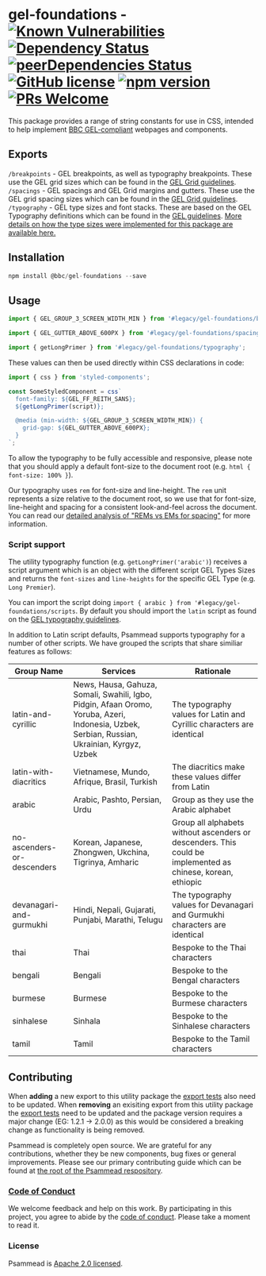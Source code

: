 # gel-foundations - [![Known Vulnerabilities](https://snyk.io/test/github/bbc/psammead/badge.svg?targetFile=packages%2Futilities%2Fgel-foundations%2Fpackage.json)](https://snyk.io/test/github/bbc/psammead?targetFile=packages%2Futilities%2Fgel-foundations%2Fpackage.json) [![Dependency Status](https://david-dm.org/bbc/psammead.svg?path=packages/utilities/gel-foundations)](https://david-dm.org/bbc/psammead?path=packages/utilities/gel-foundations) [![peerDependencies Status](https://david-dm.org/bbc/psammead/peer-status.svg?path=packages/utilities/gel-foundations)](https://david-dm.org/bbc/psammead?path=packages/utilities/gel-foundations&type=peer) [![GitHub license](https://img.shields.io/badge/license-Apache%202.0-blue.svg)](https://github.com/bbc/psammead/blob/latest/LICENSE) [![npm version](https://img.shields.io/npm/v/@bbc/gel-foundations.svg)](https://www.npmjs.com/package/@bbc/gel-foundations) [![PRs Welcome](https://img.shields.io/badge/PRs-welcome-brightgreen.svg)](https://github.com/bbc/psammead/blob/latest/CONTRIBUTING.md)

This package provides a range of string constants for use in CSS, intended to help implement [BBC GEL-compliant](https://www.bbc.co.uk/gel/articles/what-is-gel) webpages and components.

## Exports

`/breakpoints` - GEL breakpoints, as well as typography breakpoints. These use the GEL grid sizes which can be found in the [GEL Grid guidelines](https://www.bbc.co.uk/gel/guidelines/grid#grid-sizes).
`/spacings` - GEL spacings and GEL Grid margins and gutters. These use the GEL grid spacing sizes which can be found in the [GEL Grid guidelines](https://www.bbc.co.uk/gel/guidelines/grid#spacing-layout).
`/typography` - GEL type sizes and font stacks. These are based on the GEL Typography definitions which can be found in the [GEL guidelines](https://www.bbc.co.uk/gel/guidelines/typography). [More details on how the type sizes were implemented for this package are available here.](./typography_sizes_web.md)

## Installation

```jsx
npm install @bbc/gel-foundations --save
```

## Usage

```jsx
import { GEL_GROUP_3_SCREEN_WIDTH_MIN } from '#legacy/gel-foundations/breakpoints';

import { GEL_GUTTER_ABOVE_600PX } from '#legacy/gel-foundations/spacings';

import { getLongPrimer } from '#legacy/gel-foundations/typography';
```

These values can then be used directly within CSS declarations in code:

```jsx
import { css } from 'styled-components';

const SomeStyledComponent = css`
  font-family: ${GEL_FF_REITH_SANS};
  ${getLongPrimer(script)};

  @media (min-width: ${GEL_GROUP_3_SCREEN_WIDTH_MIN}) {
    grid-gap: ${GEL_GUTTER_ABOVE_600PX};
  }
`;
```

To allow the typography to be fully accessible and responsive, please note that you should apply a default font-size to the document root (e.g. `html { font-size: 100% }`).

Our typography uses `rem` for font-size and line-height. The `rem` unit represents a size relative to the document root, so we use that for font-size, line-height and spacing for a consistent look-and-feel across the document. You can read our [detailed analysis of "REMs vs EMs for spacing"](https://github.com/bbc/psammead/tree/latest/documentation/Spacing-Units.md) for more information.

### Script support

The utility typography function (e.g. `getLongPrimer('arabic')`) receives a script argument which is an object with the different script GEL Types Sizes and returns the `font-sizes` and `line-heights` for the specific GEL Type (e.g. `Long Premier`).

You can import the script doing `import { arabic } from '#legacy/gel-foundations/scripts`. By default you should import the `latin` script as found on the [GEL typography guidelines](https://www.bbc.co.uk/gel/guidelines/typography#type-sizes).

In addition to Latin script defaults, Psammead supports typography for a number of other scripts. We have grouped the scripts that share similiar features as follows:

<!-- prettier-ignore -->
| Group Name                  | Services |             Rationale       |
| --------------------------- | -------- | --------------------------- |
| latin-and-cyrillic          | News, Hausa, Gahuza, Somali, Swahili, Igbo, Pidgin, Afaan Oromo, Yoruba, Azeri, Indonesia, Uzbek, Serbian, Russian, Ukrainian, Kyrgyz, Uzbek | The typography values for Latin and Cyrillic characters are identical |
| latin-with-diacritics | Vietnamese, Mundo, Afrique, Brasil, Turkish | The diacritics make these values differ from Latin |
| arabic                      | Arabic, Pashto, Persian, Urdu | Group as they use the Arabic alphabet |
| no-ascenders-or-descenders  | Korean, Japanese, Zhongwen, Ukchina, Tigrinya, Amharic | Group all alphabets without ascenders or descenders. This could be implemented as chinese, korean, ethiopic | Hindi, Nepali, Gujarati, Punjabi, Marathi, Telugu | The typography values for Devanagari and Gurmukhi characters are identical |
| devanagari-and-gurmukhi     |  Hindi, Nepali, Gujarati, Punjabi, Marathi, Telugu | The typography values for Devanagari and Gurmukhi characters are identical |
| thai                        | Thai     | Bespoke to the Thai characters       |
| bengali                     | Bengali  | Bespoke to the Bengal characters     |
| burmese                     | Burmese  | Bespoke to the Burmese characters    |
| sinhalese                   | Sinhala  | Bespoke to the Sinhalese characters  |
| tamil                       | Tamil    | Bespoke to the Tamil characters      |

## Contributing

When **adding** a new export to this utility package the [export tests](https://github.com/bbc/psammead/blob/5d7395fd60bd8d73796d5a23775b4b5b36db1445/packages/utilities/gel-foundations/index.test.jsx#L13-L59) also need to be updated. When **removing** an exisiting export from this utility package the [export tests](https://github.com/bbc/psammead/blob/5d7395fd60bd8d73796d5a23775b4b5b36db1445/packages/utilities/gel-foundations/index.test.jsx#L13-L59) need to be updated and the package version requires a major change (EG: 1.2.1 -> 2.0.0) as this would be considered a breaking change as functionality is being removed.

Psammead is completely open source. We are grateful for any contributions, whether they be new components, bug fixes or general improvements. Please see our primary contributing guide which can be found at [the root of the Psammead respository](https://github.com/bbc/psammead/blob/latest/CONTRIBUTING.md).

### [Code of Conduct](https://github.com/bbc/psammead/blob/latest/CODE_OF_CONDUCT.md)

We welcome feedback and help on this work. By participating in this project, you agree to abide by the [code of conduct](https://github.com/bbc/psammead/blob/latest/CODE_OF_CONDUCT.md). Please take a moment to read it.

### License

Psammead is [Apache 2.0 licensed](https://github.com/bbc/psammead/blob/latest/LICENSE).
